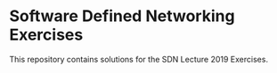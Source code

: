 # Software Defined Networking Exercises

This repository contains solutions for the SDN Lecture 2019 Exercises.
